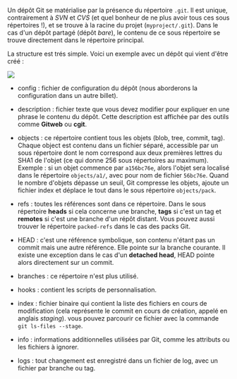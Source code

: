 <!-- 
.. link: 
.. description: 
.. tags: git
.. date: 2010/12/12 2:35:00
.. title: Structure d'un dépôt Git
.. slug: structure-d-un-depot-git
-->

Un dépôt Git se matérialise par la présence du répertoire `.git`. Il est unique, contrairement à *SVN* et *CVS* (et quel bonheur de ne plus avoir tous ces sous répertoires !), et se trouve à la racine du projet (`myproject/.git`). Dans le cas d'un dépôt partagé (dépôt *bare*), le contenu de ce sous répertoire se trouve directement dans le répertoire principal.

La structure est trés simple. Voici un exemple avec un dépôt qui vient d'être créé :

![](http://media.tumblr.com/tumblr_ldag4xEM841qdkaiq.png)

- config : fichier de configuration du dépôt (nous aborderons la configuration dans un autre billet).

- description : fichier texte que vous devez modifier pour expliquer en une phrase le contenu du dépôt. Cette description est affichée par des outils comme **Gitweb** ou **cgit**.

- objects : ce répertoire contient tous les objets (blob, tree, commit, tag). Chaque object est contenu dans un fichier séparé, accessible par un sous répertoire dont le nom correspond aux deux premières lettres du SHA1 de l'objet (ce qui donne 256 sous répertoires au maximum). Exemple : si un objet commence par `a156bc76e`, alors l'objet sera localisé dans le répertoire `objects/a1/`, avec pour nom de fichier `56bc76e`. Quand le nombre d'objets dépasse un seuil, Git compresse les objets, ajoute un fichier index et déplace le tout dans le sous répertoire `objects/pack`.

- refs : toutes les références sont dans ce répertoire. Dans le sous répertoire **heads** si cela concerne une branche, **tags** si c'est un tag et **remotes** si c'est une branche d'un répôt distant. Vous pouvez aussi trouver le répertoire `packed-refs` dans le cas des packs Git.

- HEAD : c'est une référence symbolique, son contenu n'étant pas un commit mais une autre référence. Elle pointe sur la branche courante. Il existe une exception dans le cas d'un **detached head**, HEAD pointe alors directement sur un commit.

- branches : ce répertoire n'est plus utilisé.

- hooks : contient les scripts de personnalisation.

- index : fichier binaire qui contient la liste des fichiers en cours de modification (cela représente le commit en cours de création, appelé en anglais *staging*). vous pouvez parcourir ce fichier avec la commande `git ls-files --stage`.

- info : informations additionnelles utilisées par Git, comme les attributs ou les fichiers à ignorer.

- logs : tout changement est enregistré dans un fichier de log, avec un fichier par branche ou tag.
